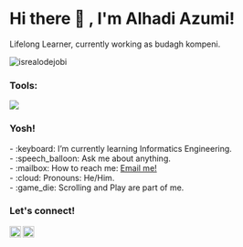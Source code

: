 # <summary><strong>Hi there :wave: , I'm Alhadi Azumi!</strong></summary>
Lifelong Learner, currently working as budagh kompeni.
<p align="left"> <img src="https://komarev.com/ghpvc/?username=goonesmile&label=Profile%20views&color=0e75b6&style=flat" alt="isrealodejobi" />
</p>

### <summary><strong>Tools:</strong></summary>
<p>
    <img src="https://img.shields.io/badge/Text%20Editor-Visual%20Studio%20Code-blue?&logo=visual%20studio%20code&logoColor=blue" />
</p>

### <summary><strong>Yosh!</strong></summary>
<p>
    - :keyboard: I’m currently learning Informatics Engineering. </br>
    - :speech_balloon: Ask me about anything.</br>
    - :mailbox: How to reach me: <a href="alhadilangsa54321@gmail.com">Email me!</a>  </br>
    - :cloud: Pronouns: He/Him. </br>
    - :game_die: Scrolling and Play are part of me. </br>
<p>
 
### <summary><strong>Let's connect!</strong></summary>
<a href="https://www.instagram.com/alhdzm/">
  <img align="left" alt="Hadi's Instagram" width="20px" src="https://simpleicons.now.sh/instagram/495f7e" />
</a>
<a href="https://www.tiktok.com/@abcdefghadiyyy">
  <img align="left" alt="Goo's Blog" width="20px" src="https://simpleicons.now.sh/tiktok/495f7e" />
</a>

